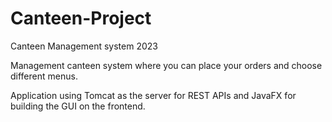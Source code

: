 # Canteen-Project
Canteen Management system 2023

Management canteen system where you can place your orders and choose different menus.

Application using Tomcat as the server for REST APIs and JavaFX for building the GUI on the frontend.
